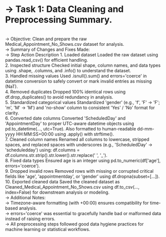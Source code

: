 # -> Task 1: Data Cleaning and Preprocessing Summary.
<br>
-> Objective: Clean and prepare the raw Medical_Appointment_No_Shows.csv dataset for analysis.
<br>
-> Summary of Changes and Fixes Made:<br>
-> Step	Action	Description
1.	Loaded dataset	Loaded the raw dataset using pandas.read_csv() for efficient handling.
<br>
2.	Inspected structure	Checked initial shape, column names, and data types using .shape, .columns, and .info() to understand the dataset.
<br>
3.	Handled missing values	Used .isnull().sum() and errors='coerce' in datetime conversion to safely convert or mark invalid entries as missing (NaT).
<br>
4.	Removed duplicates	Dropped 100% identical rows using df.drop_duplicates() to avoid redundancy in analysis.
<br>
5.	Standardized categorical values	Standardized 'gender' (e.g., 'f', 'F' → 'F'; 'm', 'M' → 'M') and 'no-show' column to consistent 'Yes' / 'No' format for clarity.
<br>
6.	Converted date columns	Converted 'ScheduledDay' and 'AppointmentDay' to proper UTC-aware datetime objects using pd.to_datetime(..., utc=True).
Also formatted to human-readable dd-mm-yyyy HH:MM:SS+00:00 using .apply() with strftime().
<br>
7.	Cleaned column names	Renamed all columns to lowercase, stripped spaces, and replaced spaces with underscores (e.g., 'ScheduledDay' → 'scheduledday') using: df.columns = df.columns.str.strip().str.lower().str.replace(' ', '_').
<br>
8.	Fixed data types	Ensured age is an integer using pd.to_numeric(df['age'], errors='coerce').
<br>
9.	Dropped invalid rows	Removed rows with missing or corrupted critical fields like 'age', 'appointmentday', or 'gender' using df.dropna(subset=[...]).
<br> 
10.	Exported cleaned data	Saved the cleaned dataset as Cleaned_Medical_Appointment_No_Shows.csv using df.to_csv(..., index=False) for downstream analysis or modeling.
<br>
-> Additional Notes:<br>
-> Timezone-aware formatting (with +00:00) ensures compatibility for time-based analysis.<br>
-> errors='coerce' was essential to gracefully handle bad or malformed data instead of raising errors.<br>
-> All preprocessing steps followed good data hygiene practices for machine learning or statistical workflows.
